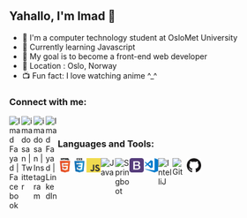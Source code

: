 ## Yahallo, I'm Imad 👋

- 🔭 I'm a computer technology student at OsloMet University
- 🌱 Currently learning Javascript 
- 🎯 My goal is to become a front-end web developer 
- 📌 Location : Oslo, Norway
- 📺 Fun fact: I love watching anime ^_^

### Connect with me:
[<img align="left" alt="Imad Fayad | Facebook" width="22px" src="https://cdn.jsdelivr.net/npm/simple-icons@v3/icons/facebook.svg" />][facebook]
[<img align="left" alt="imadosan | Twitter" width="22px" src="https://cdn.jsdelivr.net/npm/simple-icons@v3/icons/twitter.svg" />][twitter]
[<img align="left" alt="imadosan | Instagram" width="22px" src="https://cdn.jsdelivr.net/npm/simple-icons@v3/icons/instagram.svg" />][instagram]
[<img align="left" alt="Imad Fayad | LinkedIn" width="22px" src="https://cdn.jsdelivr.net/npm/simple-icons@v3/icons/linkedin.svg" />][linkedin]

<br />

### Languages and Tools:
<img align="left" alt="HTML5" width="26px" src="https://raw.githubusercontent.com/github/explore/80688e429a7d4ef2fca1e82350fe8e3517d3494d/topics/html/html.png" />
<img align="left" alt="CSS3" width="26px" src="https://raw.githubusercontent.com/github/explore/80688e429a7d4ef2fca1e82350fe8e3517d3494d/topics/css/css.png" />
<img align="left" alt="JavaScript" width="26px" src="https://raw.githubusercontent.com/github/explore/80688e429a7d4ef2fca1e82350fe8e3517d3494d/topics/javascript/javascript.png" />
<img align="left" alt="Java" width="26px" src="https://img.icons8.com/color/48/000000/java-coffee-cup-logo.png" />
<img align="left" alt="Springboot" width="26px" src="https://img.icons8.com/color/48/000000/spring-logo.png" />
<img align="left" alt="Bootstrap" width="26px" src="https://raw.githubusercontent.com/github/explore/80688e429a7d4ef2fca1e82350fe8e3517d3494d/topics/bootstrap/bootstrap.png" />
<img align="left" alt="Visual Studio Code" width="26px" src="https://raw.githubusercontent.com/github/explore/80688e429a7d4ef2fca1e82350fe8e3517d3494d/topics/visual-studio-code/visual-studio-code.png" />
<img align="left" alt="IntelliJ" width="26px" src="https://img.icons8.com/color/48/000000/intellij-idea.png" />
<img align="left" alt="Git" width="26px" src="https://img.icons8.com/color/48/000000/git.png" />
<img align="left" alt="GitHub" width="26px" src="https://raw.githubusercontent.com/github/explore/78df643247d429f6cc873026c0622819ad797942/topics/github/github.png" />

[facebook]: https://www.facebook.com/imad.fayad.562/
[twitter]: https://twitter.com/imadosan
[instagram]: https://www.instagram.com/imadosan/
[linkedin]: https://www.linkedin.com/in/imad-fayad-5511721b9/
